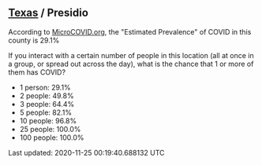 
## [Texas](/united-states/texas) / Presidio

According to [MicroCOVID.org](http://microcovid.org),
the "Estimated Prevalence" of COVID in this county is 29.1%

If you interact with a certain number of people in this location
(all at once in a group, or spread out across the day), what is the chance that
1 or more of them has COVID?

- 1 person: 29.1%
- 2 people: 49.8%
- 3 people: 64.4%
- 5 people: 82.1%
- 10 people: 96.8%
- 25 people: 100.0%
- 100 people: 100.0%

Last updated: 2020-11-25 00:19:40.688132 UTC
